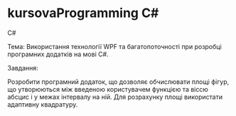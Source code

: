 # kursovaProgramming C#

C#

Тема: Використання технології WPF та багатопоточності при розробці програмних додатків на мові C#.

Завдання:

Розробити програмний додаток, що дозволяє обчислювати площі фігур, що утворюються між введеною користувачем функцією та віссю абсцис
і у межах інтервалу на ній. Для розрахунку площі використати адаптивну квадратуру.
